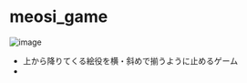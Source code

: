 # meosi_game
![image](https://user-images.githubusercontent.com/70934057/160074957-fdc23805-4e94-48e6-a3d7-4fdf2c7ab023.png)
- 上から降りてくる絵役を横・斜めで揃うように止めるゲーム
- 
